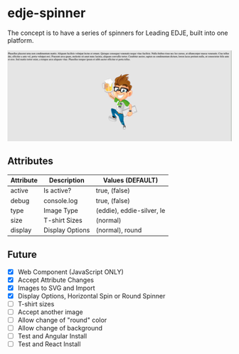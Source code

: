 # edje-spinner
 
The concept is to have a series of spinners for Leading EDJE, built into one platform.

![Demo Image](./images/DEMO-01.png)

## Attributes

| Attribute | Description | Values (DEFAULT) |
|-----------|-------------|------------------|
| active | Is active? | true, (false) |
| debug | console.log | true, (false) |
| type | Image Type | (eddie), eddie-silver, le |
| size | T-shirt Sizes | (normal) |
| display | Display Options | (normal), round |

## Future

- [x] Web Component (JavaScript ONLY)
- [x] Accept Attribute Changes
- [x] Images to SVG and Import
- [x] Display Options, Horizontal Spin or Round Spinner
- [ ] T-shirt sizes
- [ ] Accept another image
- [ ] Allow change of "round" color
- [ ] Allow change of background
- [ ] Test and Angular Install
- [ ] Test and React Install
